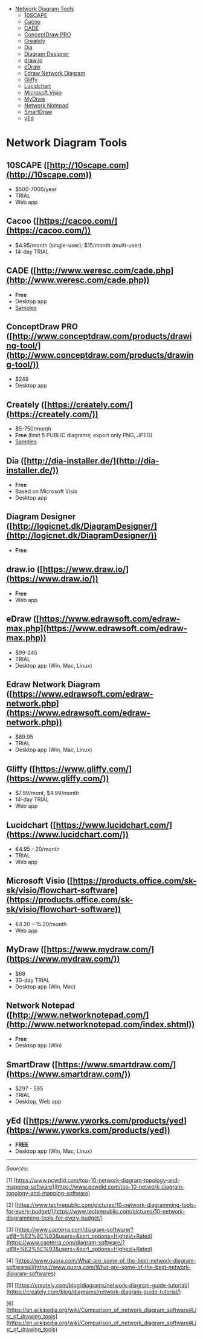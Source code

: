 - [Network Diagram Tools](#network-diagram-tools)
  * [10SCAPE](#10scape-http10scapecom)
  * [Cacoo](#cacoo-httpscacoocom)
  * [CADE](#cade-httpwwwweresccomcadephp)
  * [ConceptDraw PRO](#conceptdraw-pro-httpwwwconceptdrawcomproductsdrawing-tool)
  * [Creately ](#creately-httpscreatelycom)
  * [Dia](#dia-httpdia-installerde)
  * [Diagram Designer](#diagram-designer-httplogicnetdkdiagramdesigner)
  * [draw.io](#drawio-httpswwwdrawio)
  * [eDraw](#edraw-httpswwwedrawsoftcomedraw-maxphp)
  * [Edraw Network Diagram](#edraw-network-diagram-httpswwwedrawsoftcomedraw-networkphp)
  * [Gliffy ](#gliffy-httpswwwgliffycom)
  * [Lucidchart ](#lucidchart-httpswwwlucidchartcom)
  * [Microsoft Visio](#microsoft-visio-httpsproductsofficecomsk-skvisioflowchart-software)
  * [MyDraw ](#mydraw-httpswwwmydrawcom)
  * [Network Notepad](#network-notepad-httpwwwnetworknotepadcom)
  * [SmartDraw  ](#smartdraw-httpswwwsmartdrawcom)
  * [yEd](#yed-httpswwwyworkscomproductsyed) 


# Network Diagram Tools

## 10SCAPE ([http://10scape.com](http://10scape.com))

 - $500-7000/year
- TRIAL
- Web app

## Cacoo ([https://cacoo.com/](https://cacoo.com/))

- $4.95/month (single-user), $15/month (multi-user)
- 14-day TRIAL

## CADE ([http://www.weresc.com/cade.php](http://www.weresc.com/cade.php))

- **Free**
- Desktop app
- [Samples](https://drive.google.com/open?id=1nqi4_YbAy8397v53ukhCHZWk8Nn_mclJ)

## ConceptDraw PRO ([http://www.conceptdraw.com/products/drawing-tool/](http://www.conceptdraw.com/products/drawing-tool/))

- $249
- Desktop app

## Creately ([https://creately.com/](https://creately.com/))

- $5-750/month
- **Free** (limit 5 PUBLIC diagrams; export only PNG, JPEG)
- [Samples](https://drive.google.com/open?id=10VrT27iQyMIIrBkWD9dQwH_y5dH56MQF)

## Dia ([http://dia-installer.de/](http://dia-installer.de/))

- **Free**
- Based on Microsoft Visio
- Desktop app

## Diagram Designer ([http://logicnet.dk/DiagramDesigner/](http://logicnet.dk/DiagramDesigner/))

- **Free**

## draw.io ([https://www.draw.io/](https://www.draw.io/))

- **Free**
- Web app

## eDraw ([https://www.edrawsoft.com/edraw-max.php](https://www.edrawsoft.com/edraw-max.php))

- $99-245
- TRIAL
- Desktop app (Win, Mac, Linux)

## Edraw Network Diagram ([https://www.edrawsoft.com/edraw-network.php](https://www.edrawsoft.com/edraw-network.php))

- $69.95
- TRIAL
- Desktop app (Win, Mac, Linux)

## Gliffy ([https://www.gliffy.com/](https://www.gliffy.com/))

- $7.99/mont, $4.99/month
- 14-day TRIAL
- Web app

## Lucidchart ([https://www.lucidchart.com/](https://www.lucidchart.com/))

- €4.95 - 20/month
- TRIAL
- Web app

## Microsoft Visio ([https://products.office.com/sk-sk/visio/flowchart-software](https://products.office.com/sk-sk/visio/flowchart-software))

- €4.20 – 15.20/month
- Web app

## MyDraw ([https://www.mydraw.com/](https://www.mydraw.com/))

- $69
- 30-day TRIAL
- Desktop app (Win, Mac)

## Network Notepad ([http://www.networknotepad.com/](http://www.networknotepad.com/index.shtml))

- **Free**
- Desktop app (Win)

## SmartDraw ([https://www.smartdraw.com/](https://www.smartdraw.com/))

- $297 - 595
- TRIAL
- Desktop, Web app

## yEd ([https://www.yworks.com/products/yed](https://www.yworks.com/products/yed))

- **FREE**
- Desktop app (Win, Mac, Linux)

----------

*Sources:*

[1] [https://www.pcwdld.com/top-10-network-diagram-topology-and-mapping-software](https://www.pcwdld.com/top-10-network-diagram-topology-and-mapping-software)

[2] [https://www.techrepublic.com/pictures/10-network-diagramming-tools-for-every-budget/](https://www.techrepublic.com/pictures/10-network-diagramming-tools-for-every-budget/)

[3] [https://www.capterra.com/diagram-software/?utf8=%E2%9C%93&users=&sort_options=Highest+Rated](https://www.capterra.com/diagram-software/?utf8=%E2%9C%93&users=&sort_options=Highest+Rated)

[4] [https://www.quora.com/What-are-some-of-the-best-network-diagram-softwares](https://www.quora.com/What-are-some-of-the-best-network-diagram-softwares)

[5] [https://creately.com/blog/diagrams/network-diagram-guide-tutorial/](https://creately.com/blog/diagrams/network-diagram-guide-tutorial/)

[6] [https://en.wikipedia.org/wiki/Comparison_of_network_diagram_software#List_of_drawing_tools](https://en.wikipedia.org/wiki/Comparison_of_network_diagram_software#List_of_drawing_tools)
